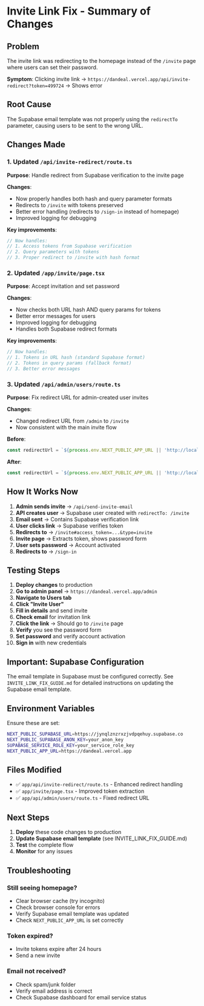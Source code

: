 # Invite Link Fix - Summary of Changes

## Problem
The invite link was redirecting to the homepage instead of the `/invite` page where users can set their password.

**Symptom**: Clicking invite link → `https://dandeal.vercel.app/api/invite-redirect?token=499724` → Shows error

## Root Cause
The Supabase email template was not properly using the `redirectTo` parameter, causing users to be sent to the wrong URL.

## Changes Made

### 1. Updated `/api/invite-redirect/route.ts`
**Purpose**: Handle redirect from Supabase verification to the invite page

**Changes**:
- Now properly handles both hash and query parameter formats
- Redirects to `/invite` with tokens preserved
- Better error handling (redirects to `/sign-in` instead of homepage)
- Improved logging for debugging

**Key improvements**:
```typescript
// Now handles:
// 1. Access tokens from Supabase verification
// 2. Query parameters with tokens
// 3. Proper redirect to /invite with hash format
```

### 2. Updated `/app/invite/page.tsx`
**Purpose**: Accept invitation and set password

**Changes**:
- Now checks both URL hash AND query params for tokens
- Better error messages for users
- Improved logging for debugging
- Handles both Supabase redirect formats

**Key improvements**:
```typescript
// Now handles:
// 1. Tokens in URL hash (standard Supabase format)
// 2. Tokens in query params (fallback format)
// 3. Better error messages
```

### 3. Updated `/api/admin/users/route.ts`
**Purpose**: Fix redirect URL for admin-created user invites

**Changes**:
- Changed redirect URL from `/admin` to `/invite`
- Now consistent with the main invite flow

**Before**:
```typescript
const redirectUrl = `${process.env.NEXT_PUBLIC_APP_URL || 'http://localhost:3000'}/admin`;
```

**After**:
```typescript
const redirectUrl = `${process.env.NEXT_PUBLIC_APP_URL || 'http://localhost:3000'}/invite`;
```

## How It Works Now

1. **Admin sends invite** → `/api/send-invite-email`
2. **API creates user** → Supabase user created with `redirectTo: /invite`
3. **Email sent** → Contains Supabase verification link
4. **User clicks link** → Supabase verifies token
5. **Redirects to** → `/invite#access_token=...&type=invite`
6. **Invite page** → Extracts token, shows password form
7. **User sets password** → Account activated
8. **Redirects to** → `/sign-in`

## Testing Steps

1. **Deploy changes** to production
2. **Go to admin panel** → `https://dandeal.vercel.app/admin`
3. **Navigate to Users tab**
4. **Click "Invite User"**
5. **Fill in details** and send invite
6. **Check email** for invitation link
7. **Click the link** → Should go to `/invite` page
8. **Verify** you see the password form
9. **Set password** and verify account activation
10. **Sign in** with new credentials

## Important: Supabase Configuration

The email template in Supabase must be configured correctly. See `INVITE_LINK_FIX_GUIDE.md` for detailed instructions on updating the Supabase email template.

## Environment Variables

Ensure these are set:
```bash
NEXT_PUBLIC_SUPABASE_URL=https://jynqlznzrxzjvdpqehuy.supabase.co
NEXT_PUBLIC_SUPABASE_ANON_KEY=your_anon_key
SUPABASE_SERVICE_ROLE_KEY=your_service_role_key
NEXT_PUBLIC_APP_URL=https://dandeal.vercel.app
```

## Files Modified

- ✅ `app/api/invite-redirect/route.ts` - Enhanced redirect handling
- ✅ `app/invite/page.tsx` - Improved token extraction
- ✅ `app/api/admin/users/route.ts` - Fixed redirect URL

## Next Steps

1. **Deploy** these code changes to production
2. **Update Supabase email template** (see INVITE_LINK_FIX_GUIDE.md)
3. **Test** the complete flow
4. **Monitor** for any issues

## Troubleshooting

### Still seeing homepage?
- Clear browser cache (try incognito)
- Check browser console for errors
- Verify Supabase email template was updated
- Check `NEXT_PUBLIC_APP_URL` is set correctly

### Token expired?
- Invite tokens expire after 24 hours
- Send a new invite

### Email not received?
- Check spam/junk folder
- Verify email address is correct
- Check Supabase dashboard for email service status

